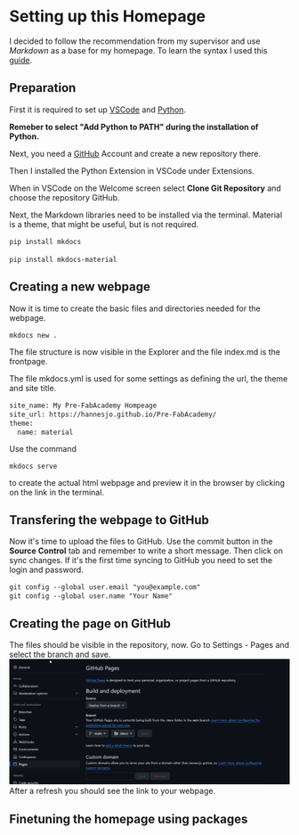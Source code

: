 # Setting up this Homepage

I decided to follow the recommendation from my supervisor and use *Markdown* as a base for my homepage. To learn the syntax I used this [guide](https://www.markdownguide.org/basic-syntax/). 

## Preparation
First it is required to set up [VSCode](https://code.visualstudio.com/) and [Python](https://www.python.org/). 

**Remeber to select "Add Python to PATH" during the installation of Python.**

Next, you need a [GitHub](https://github.com) Account and create a new repository there. 

Then I installed the Python Extension in VSCode under Extensions.

When in VSCode on the Welcome screen select **Clone Git Repository** and choose the repository GitHub. 

Next, the Markdown libraries need to be installed via the terminal. Material is a theme, that might be useful, but is not required.

```
pip install mkdocs

pip install mkdocs-material
```
## Creating a new webpage
Now it is time to create the basic files and directories needed for the webpage. 
```
mkdocs new .
```
The file structure is now visible in the Explorer and the file index.md is the frontpage. 

The file mkdocs.yml is used for some settings as defining the url, the theme and site title. 
```
site_name: My Pre-FabAcademy Hompeage
site_url: https://hannesjo.github.io/Pre-FabAcademy/
theme:
  name: material
```
Use the command 
```
mkdocs serve
```
to create the actual html webpage and preview it in the browser by clicking on the link in the terminal. 

## Transfering the webpage to GitHub
Now it's time to upload the files to GitHub. Use the commit button in the **Source Control** tab and remember to write a short message. Then click on sync changes. If it's the first time syncing to GitHub you need to set the login and password. 
```
git config --global user.email "you@example.com"
git config --global user.name "Your Name"
```

## Creating the page on GitHub
The files should be visible in the repository, now. 
Go to Settings - Pages and select the branch and save. 
![Pages Settings](/docs/images/github-pages.png)
After a refresh you should see the link to your webpage.

## Finetuning the homepage using packages


